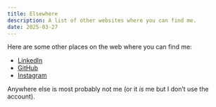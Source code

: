 ```yaml
---
title: Elsewhere
description: A list of other websites where you can find me.
date: 2025-03-27
---
```


Here are some other places on the web where you can find me:

* [LinkedIn](https://www.linkedin.com/in/rubenarakelyan/)
* [GitHub](https://github.com/rubenarakelyan)
* [Instagram](https://www.instagram.com/rubenarakelyan1987/)

Anywhere else is most probably not me (or it *is* me but I don’t use the account).

